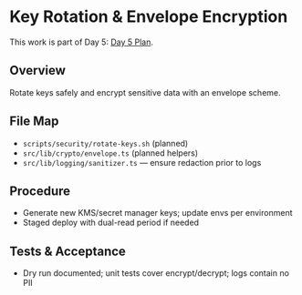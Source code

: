 <!--
AI Summary: Key rotation procedures and envelope encryption helpers; guarantees no secrets in logs, tests for verification.
-->

# Key Rotation & Envelope Encryption

This work is part of Day 5: [Day 5 Plan](../planning/DAY_5_PLAN.md).

## Overview

Rotate keys safely and encrypt sensitive data with an envelope scheme.

## File Map

- `scripts/security/rotate-keys.sh` (planned)
- `src/lib/crypto/envelope.ts` (planned helpers)
- `src/lib/logging/sanitizer.ts` — ensure redaction prior to logs

## Procedure

- Generate new KMS/secret manager keys; update envs per environment
- Staged deploy with dual-read period if needed

## Tests & Acceptance

- Dry run documented; unit tests cover encrypt/decrypt; logs contain no PII
